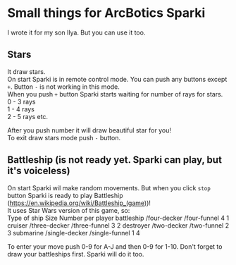 # Small things for ArcBotics Sparki
I wrote it for my son Ilya. But you can use it too.  

## Stars
It draw stars.  
On start Sparki is in remote control mode. You can push any buttons except `+`. Button `-` is not working in this mode.  
When you push `+` button Sparki starts waiting for number of rays for stars.  
0 - 3 rays  
1 - 4 rays  
2 - 5 rays
etc.  
  
After you push number it will draw beautiful star for you!  
To exit draw stars mode push `-` button.

## Battleship (is not ready yet. Sparki can play, but it's voiceless)
On start Sparki wil make random movements. But when you click `stop` button Sparki is ready to play Battleship (https://en.wikipedia.org/wiki/Battleship_(game))!  
It uses Star Wars version of this game, so:  
Type of ship	Size	Number per player
battleship /four-decker /four-funnel	4	1
cruiser /three-decker /three-funnel	3	2
destroyer /two-decker /two-funnel	2	3
submarine /single-decker /single-funnel	1	4

To enter your move push 0-9 for A-J and then 0-9 for 1-10.
Don't forget to draw your battleships first. Sparki will do it too.  

